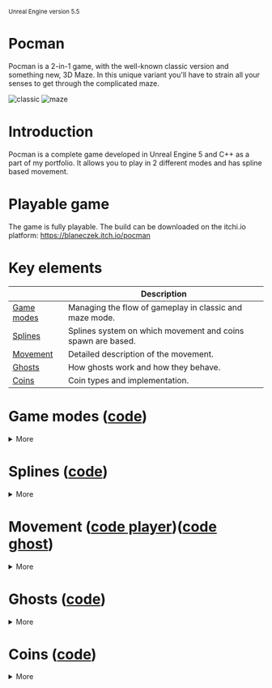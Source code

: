 <sub>Unreal Engine version 5.5</sub>
</br>
# Pocman
Pocman is a 2-in-1 game, with the well-known classic version and something new, 3D Maze. In this unique variant you'll have to strain all your senses to get through the complicated maze.

![classic](https://github.com/user-attachments/assets/ce96ebc4-ab6e-4dd2-b071-04a50cc9f48d) ![maze](https://github.com/user-attachments/assets/fdb5eef9-ad6c-4365-8f17-94dc7729361c)

# Introduction
Pocman is a complete game developed in Unreal Engine 5 and C++ as a part of my portfolio. It allows you to play in 2 different modes and has spline based movement.

# Playable game
The game is fully playable. The build can be downloaded on the itchi.io platform:
https://blaneczek.itch.io/pocman

# Key elements

|                                                                               | Description                                                     |
|-------------------------------------------------------------------------------|-----------------------------------------------------------------|
| [Game modes](#game-modes-code)                                                | Managing the flow of gameplay in classic and maze mode.         |
| [Splines](#splines-code)                                                      | Splines system on which movement and coins spawn are based.     |
| [Movement](#movement-code-playercode-ghost)                                   | Detailed description of the movement.                           |
| [Ghosts](#ghosts-code)                                                        | How ghosts work and how they behave.                            |
| [Coins](#coins-code)                                                          | Coin types and implementation.                                  |

# Game modes ([code](Source/PacMan/GameModes/Gameplay))    

<details>
<summary>More</summary>
	
</br>The rules and gameplay are managed by the game modes. The base class contains all functions that are shared between modes and virtual functions that are ready to be overwritten.
  
```c++
class PACMAN_API APMGameModeBase : public AGameModeBase
{
...
public:
	/** When a player is hit by any ghost */
	virtual void HandleGhostHit();

	/** When a player collects attack coin */
	virtual void StartPlayerAttackState();
	virtual void EndPlayerAttackState() {};

	/** When any ghost sees the player or loses sight of the player */
	virtual void SetPlayerChased(bool IsPlayerChased) {};

	void AddCherryCoin();
	void AddPoints(int32 Points);
	void StopAllMovement();
	void OpenPauseMenu();

protected:
	/** Initializes widgets added to viewport at the beginning that will be used many times later in the game */
	virtual void InitStartingWidgets();

	/** Sets gameplay data from GameInstance depending on the game mode */
	virtual void SetGameplayValues() {};
...
```
In **BeginPlay** we cache the game instance pointer, as it will be used often later. Then we start the music, set all the necessary values, create widgets and set timers to start the game at the right time.

```c++
void APMGameModeBase::BeginPlay()
{
	Super::BeginPlay();

	GameInstance = Cast<UPMGameInstance>(UGameplayStatics::GetGameInstance(GetWorld()));
	if (!GameInstance)
	{
		UE_LOG(LogTemp, Warning, TEXT("PMGameModeBase::BeginPlay | GameInstance is nullptr"));
		return;
	}
	
	if (IsValid(GameMusic))
	{
		UGameplayStatics::PlaySound2D(GetWorld(), GameMusic);
	}

	SetGameplayValues();
	SetSplines();
		
	InitStartingWidgets();	

	FTimerHandle StartGameTimer;
	GetWorld()->GetTimerManager().SetTimer(StartGameTimer, this, &APMGameModeBase::StartGame, 1.f, false);

	GetWorld()->GetTimerManager().SetTimer(StartMovementTimer, this, &APMGameModeBase::StartAllMovement, 3.f, false);

	CherryCoinDel.BindUFunction(this, FName(TEXT("SpawnSpecialCoin")), CherryCoinClass);
	GetWorld()->GetTimerManager().SetTimer(CherryCoinTimer, CherryCoinDel, 10.f, false);

}
``` 
</details>

# Splines ([code](Source/PacMan/Gameplay/Splines)) 

<details>
<summary>More</summary>
	
</br>**Splines** are an important part of the design. They are used for movement (described in the next section) and for the spawning of coins.</br>
All the splines on which the player and the ghosts can move are placed on the level.
	
<img src="https://github.com/user-attachments/assets/120861a8-57ea-4334-a608-705612820c89" width="700">

</br>Each spline must be connected to its neighboring splines.	

<img src="https://github.com/user-attachments/assets/78fedaae-8e6a-4476-8ca2-b5c4b2361864" width="700">

 </br>Due to the fact that there is often a problem with losing references to other actors, I needed to create a simple script that will automatically connect all the splines.

<img src="https://github.com/user-attachments/assets/187602fd-d55d-4cd1-b21f-a8bab3666ff4" width="700">


<img src="https://github.com/user-attachments/assets/b654f8da-fcb1-412d-a4b3-1d635bc51aad" width="700">

</br>Splines are also used to fill levels with coins. To do this, the **SpawnCoins** function calculates the number of coins depending on the length of the spline and spawns the actors at the correct distance. 

```c++
void APMSpline::SpawnCoins()
{
	if (this->ActorHasTag(FName(TEXT("withoutCoins"))))
	{
		return;
	}

	if (!IsValid(SplineComponent))
	{
		return;
	}
	const int32 CoinsNumber = FMath::RoundToInt(SplineComponent->GetSplineLength() / CoinDistanceOnSpline);

	for (int32 i = 0; i <= CoinsNumber; ++i)
	{		
		const FVector& Location = SplineComponent->GetLocationAtDistanceAlongSpline(CoinDistanceOnSpline * i, ESplineCoordinateSpace::World);
		const FRotator& Rotation = FRotator(0, 0, 0);
		FActorSpawnParameters SpawnInfo;
		SpawnInfo.SpawnCollisionHandlingOverride = ESpawnActorCollisionHandlingMethod::DontSpawnIfColliding;

		switch (UPMGameInstance::GetCurrentLevelType())
		{
			case ELevelType::CLASSIC:
			{
				if (IsValid(ClassicCoinClass))
				{
					GetWorld()->SpawnActor<APMCoin>(ClassicCoinClass, Location, Rotation, SpawnInfo);
				}
				break;
			}
			case ELevelType::MAZE:
			{
				if (IsValid(MazeCoinClass))
				{
					GetWorld()->SpawnActor<APMCoin>(MazeCoinClass, Location, Rotation, SpawnInfo);
				}
				break;
			}
			default: break;
		}
	}
}
```

</details>

# Movement ([code player](Source/PacMan/Gameplay/Player/PMPlayer.cpp))([code ghost](Source/PacMan/Gameplay/Ghosts/PMGhost.cpp))

<details>
<summary>More</summary>
	
</br>**Movement** is a key part of both modes. At first I tried the traditional movement and use of collision, but soon realized that I needed something more precise. I decided to use **splines** for this. In short, the player character and ghosts move along splines. 

```c++
void APMPlayer::Tick(float DeltaTime)
{
	Super::Tick(DeltaTime);

	if (bIsMoving && IsValid(CurrentSpline))
	{
		PositionOnSpline += DeltaTime * MovingDirection * Speed;

		const FVector NewLocation = CurrentSpline->SplineComponent->GetLocationAtDistanceAlongSpline(PositionOnSpline, ESplineCoordinateSpace::World);
		SetActorLocation(NewLocation);
	}

	if (CheckIfAtSplinePoint())
	{
		bIsMoving = false;
		UnmarkSpline();		
		ChooseNewSpline();
		MarkSpline();
	}
}
```

 ```c++
void APMGhost::Tick(float DeltaTime)
{
	Super::Tick(DeltaTime);

	if (bIsMoving && IsValid(CurrentSpline))
	{
		PositionOnSpline += DeltaTime * MovingDirection * Speed;
	
		const FVector NewLocation = CurrentSpline->SplineComponent->GetLocationAtDistanceAlongSpline(PositionOnSpline, ESplineCoordinateSpace::World);
		SetActorLocation(NewLocation);

		if (CheckIfAtPoint())
		{
			bIsMoving = false;
			HandleMovement();
		}
	}
}
```

The challenge was to change directions. With the system of splines and their connections to each other, it was simply enough to change the **CurrentSpline** along which the character moves. The implementation is different in Ghosts and Player Character. Movement in Ghosts is closely related to their AI, so all the details are in the Ghosts section below. 
</br>In the case of the Player character, the choice of spline depends on the input of the player.
</br></br>The player's input is queued and stored in **DesiredDirection**. When the end of **CurrentSpline** is reached, a new spline is set depending on the saved **DesiredDirection**. The character is rotated and placed on the next spline.  

 ```c++
void APMPlayer::ChooseNewSpline()
{
	APMSpline* NewSpline = nullptr;

	switch (DesiredDirection)
	{
		case EPlayerDirection::UPWARD:
		{
			NewSpline = CurrentSpline->Splines[SplineIndex].UPWARD;
			break;
		}		
		case EPlayerDirection::DOWN:
		{
			NewSpline = CurrentSpline->Splines[SplineIndex].DOWN;
			break;
		}			
		case EPlayerDirection::RIGHT:
		{
			NewSpline = CurrentSpline->Splines[SplineIndex].RIGHT;
			break;
		}			
		case EPlayerDirection::LEFT:
		{
			NewSpline = CurrentSpline->Splines[SplineIndex].LEFT;
			break;
		}		
		default: break;
	}

	// If there is a spline leading to the Ghost base on the desired direction, ignore it, save the desired direction
	// and choose the spline leading forward on the next tick. 
	if (!NewSpline || NewSpline->ActorHasTag(FName(TEXT("releaseGhost"))))
	{
		TempDirection = DesiredDirection;
		DesiredDirection = CurrentDirection;
		return;
	}

	float NewYaw = 0.f;
	if (DesiredDirection == EPlayerDirection::UPWARD)
	{
		NewYaw = -90.f;
	}
	else if (DesiredDirection == EPlayerDirection::DOWN)
	{
		NewYaw = 90.f;
	}	
	else if (DesiredDirection == EPlayerDirection::LEFT)
	{
		NewYaw = 180.f;
	}
	
	SetActorRotation(FRotator(0, NewYaw, 0));
	CurrentSpline = NewSpline;
	PositionOnSpline = (DesiredDirection == EPlayerDirection::UPWARD || DesiredDirection == EPlayerDirection::RIGHT) ? 1.f :
			     CurrentSpline->SplineComponent->GetDistanceAlongSplineAtSplinePoint(1) - 1.f;
	CurrentDirection = DesiredDirection;
	MovingDirection = (DesiredDirection == EPlayerDirection::UPWARD || DesiredDirection == EPlayerDirection::RIGHT) ? 1.f : -1.f;
	bIsMoving = true;

	if (TempDirection != EPlayerDirection::NONE)
	{
		DesiredDirection = TempDirection;
	}
}
```
</br>In classic mode, the input is in **4 directions**. Up, left, right, down. By pressing “W” or “up arrow” we queue that direction or do nothing if the character is already moving in that direction. We also check if the current direction is opposite to the upward movement. If so, the character stays in the same spline, but changes the direction of movement.

 ```c++
void APMClassicPlayer::MoveUp()
{
	if (CurrentDirection == EPlayerDirection::UPWARD) return;

	TempDirection = EPlayerDirection::NONE;
	DesiredDirection = EPlayerDirection::UPWARD;

	if (CurrentDirection == EPlayerDirection::DOWN)
	{
		Rotate180(EPlayerDirection::UPWARD);
	}
}
```

</br>In maze mode, there are only **3 inputs available**: Left, Right and Backward (spacebar). Desired direction depends on the current direction and is set in clockwise (MoveRight) or counterclockwise (MoveLeft) order. Backward is simply turning around. 

 ```c++
void APMMazePlayer::MoveLeft()
{
	/**
	* Counterclockwise (e.g. if CurrentDirection is RIGHT, DesiredDirection will be UPWARD)
	* 
	*			 UPWARD
	*		    LEFT	RIGHT
	*			  DOWN
	*/
	switch (CurrentDirection)
	{
		case EPlayerDirection::UPWARD:
		{
			DesiredDirection = EPlayerDirection::LEFT;
			break;
		}
		case EPlayerDirection::DOWN:
		{
			DesiredDirection = EPlayerDirection::RIGHT;
			break;
		}
		case EPlayerDirection::LEFT:
		{
			DesiredDirection = EPlayerDirection::DOWN;
			break;
		}
		case EPlayerDirection::RIGHT:
		{			
			DesiredDirection = EPlayerDirection::UPWARD;
			break;
		}
		default: break;
	}

	TempDirection = EPlayerDirection::NONE;
}
```

</details>

# Ghosts ([code](Source/PacMan/Gameplay/Ghosts)) 

<details>
<summary>More</summary>
	
</br>**Ghost** has 2 enums: **EGhostState**, which tells us whether it is currently vulnerable to player attack (the case when the player collects a special coin), and **EGhostMovementState**, which is used to control movement. 

```c++
UENUM()
enum class EGhostState : uint8
{
	NONE		UMETA(DisplayName = "None"),
	VULNERABLE	UMETA(DisplayName = "Vulnerable")
};

UENUM()
enum class EGhostMovementState : uint8
{
	NONE		UMETA(DisplayName = "None"),
	PASSIVE		UMETA(DisplayName = "Passive"),
	ATTACK		UMETA(DisplayName = "Attack"),
	BASE		UMETA(DisplayName = "Base"),
	RELEASE		UMETA(DisplayName = "Release"),
	HIT		UMETA(DisplayName = "Hit")
};
```

```c++
void APMGhost::HandleMovement()
{
	int32 FoundSpline = 0;

	switch (MovementState)
	{
		case EGhostMovementState::BASE:
		{
			GhostBaseMovement();
			return;
		}
		case EGhostMovementState::PASSIVE:
		{
			TArray<int32> ValidSplines = FindValidSplinesInRandomMovement();
			const int32 ValidSplinesNum = ValidSplines.Num();
			if (ValidSplinesNum == 0)
			{
				TurnAround();
				return;
			}

			const int32 RandomIndex = FMath::RandRange(0, ValidSplinesNum - 1);
			const int32 RandomNum = FMath::RandRange(1, 10);

			//10% chance of turning around if not turned before 
			if (!bTurnedAround && RandomNum < 10)
			{
				FoundSpline = -1;
				bTurnedAround = true;
			}
			else
			{
				FoundSpline = ValidSplines[RandomIndex];
				bTurnedAround = false;
			}
				
			break;
		}
		case EGhostMovementState::ATTACK:
		{
			FoundSpline = FindPath(FName(TEXT("player_MarkedSpline"))); 
			break;
		}
		case EGhostMovementState::RELEASE:
		{
			FoundSpline = FindPath(FName(TEXT("release_MarkedSpline")));
			break;
		}
		case EGhostMovementState::HIT:
		{
			FoundSpline = FindPath(FName(TEXT("base_MarkedSpline")));
			break;
		}
		default: return;
	}

	ChooseNewSpline(FoundSpline);
}

```

<br>**BASE state:** when Ghost is in the base and moves up and down.

```c++
void APMGhost::GhostBaseMovement()
{
	if ((CurrentSpline->Splines[SplineIndex].UPWARD != nullptr) && (CurrentSpline->Splines[SplineIndex].UPWARD->ActorHasTag(TEXT("releaseGhost"))))
	{
		TurnAround();
		return;
	}

	if (CurrentSpline->Splines[SplineIndex].UPWARD != nullptr)
	{
		MoveToNewSpline(1.f, -90.f, CurrentSpline->Splines[SplineIndex].UPWARD);
		return;
	}

	if (CurrentSpline->Splines[SplineIndex].DOWN != nullptr)
	{
		MoveToNewSpline(-1.f, 90.f, CurrentSpline->Splines[SplineIndex].DOWN);
		return;
	}

	TurnAround();
}
```

<br>**PASSIVE state:** when Ghost moves freely, choosing random splines

```c++
TArray<int32> APMGhost::FindValidSplinesInRandomMovement()
{
	TArray<int32> OutValidSplines;

	if ((CurrentSpline->Splines[SplineIndex].UPWARD != nullptr) && (!CurrentSpline->Splines[SplineIndex].UPWARD->ActorHasTag(FName(TEXT("releaseGhost")))))
	{
		OutValidSplines.Add(0);
	}
	if ((CurrentSpline->Splines[SplineIndex].DOWN != nullptr) && (!CurrentSpline->Splines[SplineIndex].DOWN->ActorHasTag(FName(TEXT("releaseGhost")))))
	{
		OutValidSplines.Add(1);
	}
	if ((CurrentSpline->Splines[SplineIndex].LEFT != nullptr) && (!CurrentSpline->Splines[SplineIndex].LEFT->ActorHasTag(FName(TEXT("releaseGhost")))))
	{
		OutValidSplines.Add(2);
	}
	if ((CurrentSpline->Splines[SplineIndex].RIGHT != nullptr) && (!CurrentSpline->Splines[SplineIndex].RIGHT->ActorHasTag(FName(TEXT("releaseGhost")))))
	{
		OutValidSplines.Add(3);
	}

	return OutValidSplines;
}
```

<br>**ATTACK state:** when Ghost has seen the player and chases him through the splines. I used the BFS algorithm to find the best path between the Player character and Ghost.

```c++
// Implementation of the BFS (Breadth-First Search) algorithm to find a path to a target spline.
int32 APMGhost::FindPath(const FName& SplineTag)
{
	TMap<FString, APMSpline*> VisitedSplines;

	// Queue to store splines to be visited next and index of first spline from which the path begins (FSplineQueueData.FirstSplineIndex).
	TQueue<FSplineQueueData> SplineQueue;

	// Get all the splines from where the paths start 
	TMap<int32, APMSpline*> ValidSplines = FindValidSplinesInMarkedMovement(CurrentSpline, SplineIndex);

	for (const auto& Item : ValidSplines)
	{
		// Check if the ghost is already on the target spline.
		if (Item.Value->ActorHasTag(SplineTag))
		{
			ReachingMarkedSpline();
			return Item.Key;			
		}
		SplineQueue.Enqueue(FSplineQueueData(Item.Key, Item.Key, Item.Value));	
	}

	while (!SplineQueue.IsEmpty())
	{
		APMSpline* CheckedSpline = SplineQueue.Peek()->Spline;
		const int32 FirstSpline = SplineQueue.Peek()->FirstSplineIndex;
		const int32 NextSplineIndex = SplineQueue.Peek()->CurrentSplineIndex;
		SplineQueue.Pop();

		// 0 - UPWARD, 1 - DOWN, 2 - LEFT, 3 - RIGHT
		if (NextSplineIndex == 0 || NextSplineIndex == 3)
		{
			ValidSplines = FindValidSplinesInMarkedMovement(CheckedSpline, 1);
		}
		else if (NextSplineIndex == 1 || NextSplineIndex == 2)
		{
			ValidSplines = FindValidSplinesInMarkedMovement(CheckedSpline, 0);
		}

		for (const auto& Item : ValidSplines)
		{
			FString SplineName = Item.Value->GetName();
			if (!VisitedSplines.Contains(SplineName))
			{
				VisitedSplines.Add(SplineName, Item.Value);
				SplineQueue.Enqueue(FSplineQueueData(FirstSpline, Item.Key, Item.Value));

				if ( Item.Value->ActorHasTag(SplineTag))
				{
					// Next spline the ghost should enter to reach the target spline 
					return FirstSpline;
				}
			}
		}		
	}

	// If the path doesn't exist, turn around
	return -1;
}
```

<br>**RELEASE state:** when Ghost leaves the base, it uses the **FindPath** function. 

<br>**HIT state:** when Ghost was hit by a player, it uses the **FindPath** function to return to the base.

</details>

# Coins ([code](Source/PacMan/Gameplay/Coins)) 

<details>
<summary>More</summary>
	
</br>**Coins** are divided into different types: basic, cherry, life, map. Each has a different use but share one common functionality, they can be collected by the player.</br></br>    
Inheritance and **IMPMInteractionInterface** allows all coin types to easily communicate with the player character.
  
```c++
class PACMAN_API APMCoin : public AActor, public IPMInteractionInterface
{
  ...
public:
	virtual int32 Interaction() override; 
```
</br>In this case, in the **PMPlayer** class, the **OnOverlapBegin** function when interacting with each coin calls a function that adds potential points and at the same time calls a function **Interaction()** which has a different implementation depending on the type of coin.

```c++
void APMPlayer::OnOverlapBegin(UPrimitiveComponent* OverlappedComp, AActor* OtherActor, UPrimitiveComponent* OtherComp,
                              int32 OtherBodyIndex, bool bFromSweep, const FHitResult& SweepResult)
{
	if (OtherActor && (OtherActor != this) && OtherComp)
	{
		if (IPMInteractionInterface* InteractionInterface = Cast<IPMInteractionInterface>(OtherActor))
		{
			GameMode->AddPoints(InteractionInterface->Interaction());
		}
	}
}
```
```c++
int32 APMMapCoin::Interaction()
{
	if (APMGameModeMaze* GameMode = Cast<APMGameModeMaze>(UGameplayStatics::GetGameMode(GetWorld())))
	{	
		// Interact only when the player does not have all the maps
		if (GameMode->GetMapsNumber() < 2)
		{			
			if (PickUpSound != nullptr)
			{
				UGameplayStatics::PlaySound2D(GetWorld(), PickUpSound);
			}
			GameMode->AddMap();		
			Destroy();
		}
	}
	return 0;
}
```
```c++
int32 APMAttackCoin::Interaction()
{
	if (APMGameModeBase* GameMode = Cast<APMGameModeBase>(UGameplayStatics::GetGameMode(GetWorld())))
	{
		GameMode->StartPlayerAttackState();
	}
	CoinsCounter--;
	Destroy();
	return 10;
}
```
</details>
